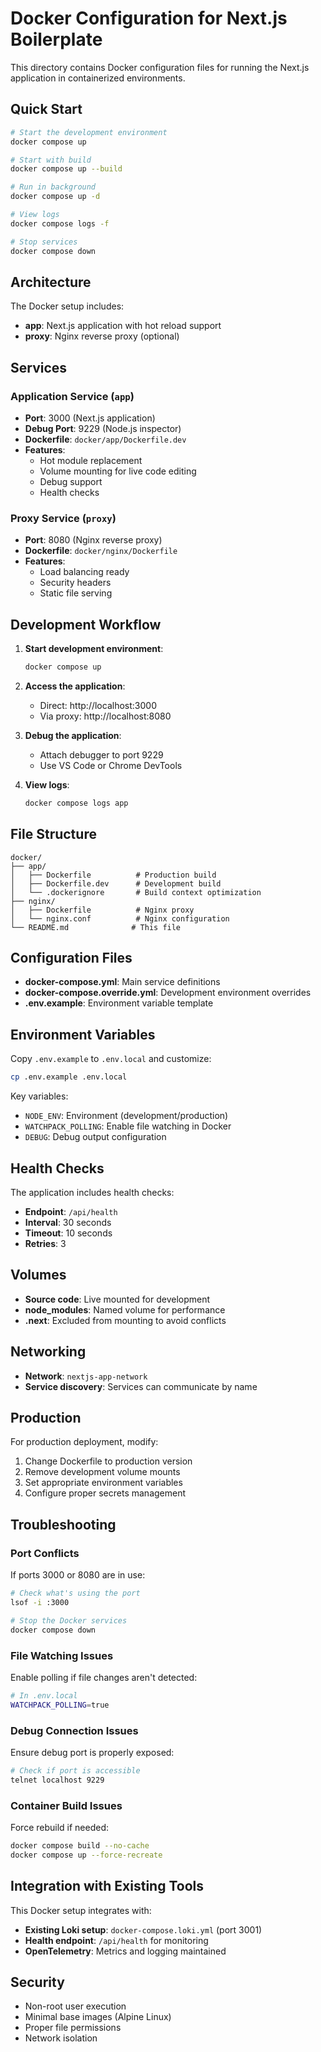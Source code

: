 # Docker Configuration for Next.js Boilerplate

This directory contains Docker configuration files for running the Next.js application in containerized environments.

## Quick Start

```bash
# Start the development environment
docker compose up

# Start with build
docker compose up --build

# Run in background
docker compose up -d

# View logs
docker compose logs -f

# Stop services
docker compose down
```

## Architecture

The Docker setup includes:

- **app**: Next.js application with hot reload support
- **proxy**: Nginx reverse proxy (optional)

## Services

### Application Service (`app`)

- **Port**: 3000 (Next.js application)
- **Debug Port**: 9229 (Node.js inspector)
- **Dockerfile**: `docker/app/Dockerfile.dev`
- **Features**:
  - Hot module replacement
  - Volume mounting for live code editing
  - Debug support
  - Health checks

### Proxy Service (`proxy`)

- **Port**: 8080 (Nginx reverse proxy)
- **Dockerfile**: `docker/nginx/Dockerfile`
- **Features**:
  - Load balancing ready
  - Security headers
  - Static file serving

## Development Workflow

1. **Start development environment**:

   ```bash
   docker compose up
   ```

2. **Access the application**:
   - Direct: http://localhost:3000
   - Via proxy: http://localhost:8080

3. **Debug the application**:
   - Attach debugger to port 9229
   - Use VS Code or Chrome DevTools

4. **View logs**:
   ```bash
   docker compose logs app
   ```

## File Structure

```
docker/
├── app/
│   ├── Dockerfile          # Production build
│   ├── Dockerfile.dev      # Development build
│   └── .dockerignore       # Build context optimization
├── nginx/
│   ├── Dockerfile          # Nginx proxy
│   └── nginx.conf          # Nginx configuration
└── README.md              # This file
```

## Configuration Files

- **docker-compose.yml**: Main service definitions
- **docker-compose.override.yml**: Development environment overrides
- **.env.example**: Environment variable template

## Environment Variables

Copy `.env.example` to `.env.local` and customize:

```bash
cp .env.example .env.local
```

Key variables:

- `NODE_ENV`: Environment (development/production)
- `WATCHPACK_POLLING`: Enable file watching in Docker
- `DEBUG`: Debug output configuration

## Health Checks

The application includes health checks:

- **Endpoint**: `/api/health`
- **Interval**: 30 seconds
- **Timeout**: 10 seconds
- **Retries**: 3

## Volumes

- **Source code**: Live mounted for development
- **node_modules**: Named volume for performance
- **.next**: Excluded from mounting to avoid conflicts

## Networking

- **Network**: `nextjs-app-network`
- **Service discovery**: Services can communicate by name

## Production

For production deployment, modify:

1. Change Dockerfile to production version
2. Remove development volume mounts
3. Set appropriate environment variables
4. Configure proper secrets management

## Troubleshooting

### Port Conflicts

If ports 3000 or 8080 are in use:

```bash
# Check what's using the port
lsof -i :3000

# Stop the Docker services
docker compose down
```

### File Watching Issues

Enable polling if file changes aren't detected:

```bash
# In .env.local
WATCHPACK_POLLING=true
```

### Debug Connection Issues

Ensure debug port is properly exposed:

```bash
# Check if port is accessible
telnet localhost 9229
```

### Container Build Issues

Force rebuild if needed:

```bash
docker compose build --no-cache
docker compose up --force-recreate
```

## Integration with Existing Tools

This Docker setup integrates with:

- **Existing Loki setup**: `docker-compose.loki.yml` (port 3001)
- **Health endpoint**: `/api/health` for monitoring
- **OpenTelemetry**: Metrics and logging maintained

## Security

- Non-root user execution
- Minimal base images (Alpine Linux)
- Proper file permissions
- Network isolation
